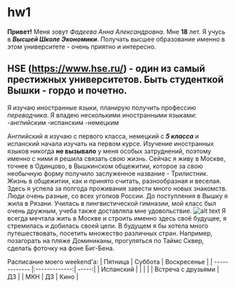 # hw1
**Привет!** Меня зовут  *Фадеева Анна Александровна*.    Мне  **18** лет. 
Я учусь в  ***Высшей Школе Экономики***.    Получать высшее образование именно в этом университете - очень приятно и интересно. 
## HSE (https://www.hse.ru/) - один из самый престижных  университетов. Быть студенткой Вышки - гордо и почетно. 
 Я изучаю иностранные языки, планирую получить профессию *переводчика*.
 Я владею  несколькими иностранными языками:
  -английским
  -испанским 
  -немецким

Английский я изучаю с первого класса, немецкий с **_5 класса_** и испанский начала изучать на первом курсе. 
Изучение иностранных языков никогда **не вызывало** у меня особых затруднений, поэтому именно с ними я решила связать свою жизнь. 
Сейчас я живу в Москве, точнее в Одинцово, в Вышкинском общежитии, которое за свою необычную форму получило заслуженное название - Трилистник. Жизнь в общежитии, как и принято считать, разнообразная и веселая. Здесь я успела за полгода проживания завести много новых знакомств. Люди очень разные, со всех уголков России. 
До поступления в Вышку я жила в Рязани. Училась в лингвистической гимназии, мой класс был очень дружным, учеба также доставляла мне удовольствие. 
![alt text](https://pp.userapi.com/c837725/v837725041/5cd69/hBOduK-8BOw.jpg)
Я всегда мечтала жить в Москве и строить именно здесь своё будущее, я стремилась и добилась своей цели. 
В будущем я бы хотела много путешествовать, посетить множество различных стран. Например, позагорать на пляже Доминиканы, прогуляться по Таймс Сквер, сделать фоточку на фоне Биг-Бена.

Расписание моего weekend'a:
| Пятница        | Суббота         | Воскресенье  |
| ------------- |:-------------:| -----:|
| Испанский      |  |  |
|      | Встреча с друзьями   | ДЗ |
| МКН | ДЗ     | Кино |
